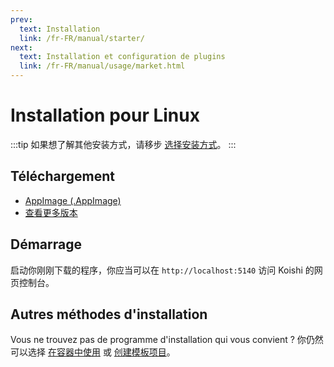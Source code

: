 ```yaml
---
prev:
  text: Installation
  link: /fr-FR/manual/starter/
next:
  text: Installation et configuration de plugins
  link: /fr-FR/manual/usage/market.html
---
```


# Installation pour Linux

:::tip
如果想了解其他安装方式，请移步 [选择安装方式](./index.md)。
:::

## Téléchargement

- [AppImage (.AppImage)](https://k.ilharp.cc/linux.AppImage)
- [查看更多版本](https://github.com/koishijs/koishi-desktop/releases)

## Démarrage

启动你刚刚下载的程序，你应当可以在 `http://localhost:5140` 访问 Koishi 的网页控制台。

## Autres méthodes d'installation

Vous ne trouvez pas de programme d'installation qui vous convient ? 你仍然可以选择 [在容器中使用](./docker.md) 或 [创建模板项目](./boilerplate.md)。
